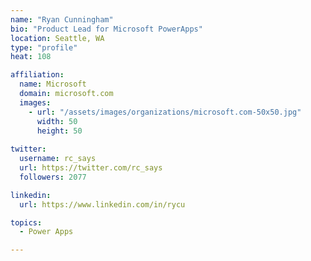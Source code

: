 ```yaml
---
name: "Ryan Cunningham"
bio: "Product Lead for Microsoft PowerApps"
location: Seattle, WA
type: "profile"
heat: 108

affiliation:
  name: Microsoft
  domain: microsoft.com
  images:
    - url: "/assets/images/organizations/microsoft.com-50x50.jpg"
      width: 50
      height: 50
      
twitter:
  username: rc_says
  url: https://twitter.com/rc_says
  followers: 2077

linkedin:
  url: https://www.linkedin.com/in/rycu

topics:
  - Power Apps

---
```


